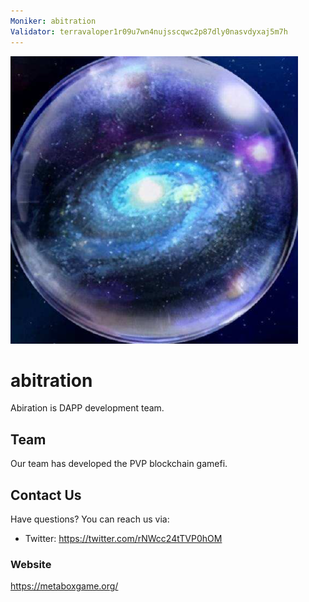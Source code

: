 ```yaml
---
Moniker: abitration
Validator: terravaloper1r09u7wn4nujsscqwc2p87dly0nasvdyxaj5m7h
---
```


![abitration](abitration.png)

# abitration

Abiration is DAPP development team.

## Team

Our team has developed the PVP blockchain gamefi.

## Contact Us

Have questions? You can reach us via:

- Twitter: https://twitter.com/rNWcc24tTVP0hOM

### Website

https://metaboxgame.org/
